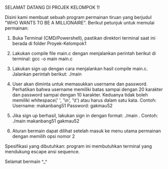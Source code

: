 SELAMAT DATANG DI PROJEK KELOMPOK 1!

Disini kami membuat sebuah program permainan tiruan yang berjudul "WHO WANTS TO BE A MILLIONAIRE". Berikut petunjuk untuk memulai permainan:

1. Buka Terminal (CMD/Powershell), pastikan direktori terminal saat ini berada di folder Proyek-Kelompok1

2. Lakukan compile file main.c dengan menjalankan perintah berikut di terminal: gcc -o main main.c

3. Lakukan sign up dengan cara menjalankan hasil compile main.c. Jalankan perintah berikut: ./main

4. User akan diminta untuk memasukkan username dan password. Perhatikan bahwa username memiliki batas sampai dengan 20 karakter dan password sampai dengan 10 karakter. Keduanya tidak boleh memiliki whitespace(' ', '\n', '\t') atau harus dalam satu kata. Contoh:
Username: makanbang51
Password: gakmau52

5. Jika sign up berhasil, lakukan sign in dengan format: ./main <username> <password>. Contoh: ./main makanbang51 gakmau52

6. Aturan bermain dapat dilihat setelah masuk ke menu utama permainan dengan memilih opsi nomor 2

Spesifikasi yang dibutuhkan:
program ini membutuhkan terminal yang mendukung escape ansi sequence.

Selamat bermain ^_^

